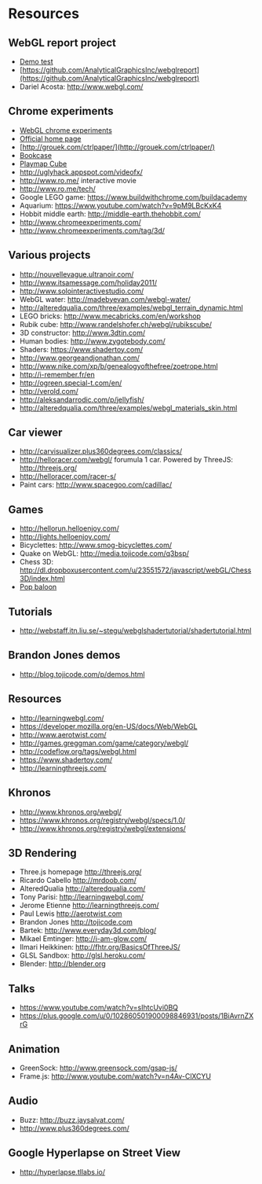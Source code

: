 Resources
===========================

WebGL report project
----------------------------------------------------------------------------------------------
- [Demo test](http://analyticalgraphicsinc.github.io/webglreport/)
- [https://github.com/AnalyticalGraphicsInc/webglreport](https://github.com/AnalyticalGraphicsInc/webglreport)
- Dariel Acosta: http://www.webgl.com/

Chrome experiments
----------------------------------------------------------------------------------------------
- [WebGL chrome experiments](http://www.chromeexperiments.com/webgl/)
- [Official home page](http://www.chromeexperiments.com/webgl/)
- [http://grouek.com/ctrlpaper/](http://grouek.com/ctrlpaper/)
- [Bookcase](http://workshop.chromeexperiments.com/bookcase/)
- [Playmap Cube](http://www.playmapscube.com/)
- http://uglyhack.appspot.com/videofx/
- http://www.ro.me/ interactive movie
- http://www.ro.me/tech/
- Google LEGO game: https://www.buildwithchrome.com/buildacademy
- Aquarium: https://www.youtube.com/watch?v=9pM9LBcKxK4
- Hobbit middle earth: http://middle-earth.thehobbit.com/
- http://www.chromeexperiments.com/
- http://www.chromeexperiments.com/tag/3d/

Various projects
----------------------------------------------------------------------------------------------

- http://nouvellevague.ultranoir.com/
- http://www.itsamessage.com/holiday2011/
- http://www.solointeractivestudio.com/
- WebGL water: http://madebyevan.com/webgl-water/
- http://alteredqualia.com/three/examples/webgl_terrain_dynamic.html
- LEGO bricks: http://www.mecabricks.com/en/workshop
- Rubik cube: http://www.randelshofer.ch/webgl/rubikscube/
- 3D constructor:	http://www.3dtin.com/
- Human bodies: http://www.zygotebody.com/
- Shaders: https://www.shadertoy.com/
- http://www.georgeandjonathan.com/
- http://www.nike.com/xp/b/genealogyofthefree/zoetrope.html
- http://i-remember.fr/en
- http://ogreen.special-t.com/en/
- http://verold.com/
- http://aleksandarrodic.com/p/jellyfish/
- http://alteredqualia.com/three/examples/webgl_materials_skin.html

Car viewer
----------------------------------------------------------------------------------------------
- http://carvisualizer.plus360degrees.com/classics/
- http://helloracer.com/webgl/ forumula 1 car. Powered by ThreeJS: http://threejs.org/
- http://helloracer.com/racer-s/
- Paint cars:	http://www.spacegoo.com/cadillac/
		
Games
----------------------------------------------------------------------------------------------
- http://hellorun.helloenjoy.com/
- http://lights.helloenjoy.com/
- Bicyclettes: http://www.smog-bicyclettes.com/
- Quake on WebGL: http://media.tojicode.com/q3bsp/
- Chess 3D: http://dl.dropboxusercontent.com/u/23551572/javascript/webGL/Chess3D/index.html
- [Pop baloon](http://paulirish.com/2011/requestanimationframe-for-smart-animating)

Tutorials
----------------------------------------------------------------------------------------------
- http://webstaff.itn.liu.se/~stegu/webglshadertutorial/shadertutorial.html
	
Brandon Jones demos
----------------------------------------------------------------------------------------------
- http://blog.tojicode.com/p/demos.html

Resources
----------------------------------------------------------------------------------------------
- http://learningwebgl.com/
- https://developer.mozilla.org/en-US/docs/Web/WebGL
- http://www.aerotwist.com/
- http://games.greggman.com/game/category/webgl/
- http://codeflow.org/tags/webgl.html
- https://www.shadertoy.com/
- http://learningthreejs.com/
	
Khronos
----------------------------------------------------------------------------------------------
- http://www.khronos.org/webgl/
- https://www.khronos.org/registry/webgl/specs/1.0/
- http://www.khronos.org/registry/webgl/extensions/

3D Rendering
----------------------------------------------------------------------------------------------
- Three.js homepage http://threejs.org/
- Ricardo Cabello http://mrdoob.com/
- AlteredQualia http://alteredqualia.com/
- Tony Parisi: http://learningwebgl.com/
- Jerome Etienne http://learningthreejs.com/
- Paul Lewis http://aerotwist.com
- Brandon Jones http://tojicode.com
- Bartek: http://www.everyday3d.com/blog/
- Mikael Emtinger: http://i-am-glow.com/
- Ilmari Heikkinen: http://fhtr.org/BasicsOfThreeJS/
- GLSL Sandbox: http://glsl.heroku.com/
- Blender: http://blender.org
	
Talks
----------------------------------------------------------------------------------------------
- https://www.youtube.com/watch?v=sIhtcUvi0BQ
- https://plus.google.com/u/0/102860501900098846931/posts/1BiAvrnZXrG

Animation
----------------------------------------------------------------------------------------------
- GreenSock: http://www.greensock.com/gsap-js/
- Frame.js: http://www.youtube.com/watch?v=n4Av-ClXCYU

Audio
----------------------------------------------------------------------------------------------
- Buzz: http://buzz.jaysalvat.com/
- http://www.plus360degrees.com/

Google Hyperlapse on Street View
----------------------------------------------------------------------------------------------
- http://hyperlapse.tllabs.io/
